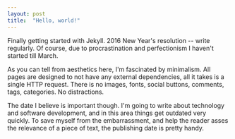```yaml
---
layout: post
title:  "Hello, world!"
---
```


Finally getting started with Jekyll. 2016 New Year's resolution -- write regularly. Of course, due to procrastination and perfectionism I haven't started till March.

As you can tell from aesthetics here, I'm fascinated by minimalism. All pages are designed to not have any external dependencies, all it takes is a single HTTP request. There is no images, fonts, social buttons, comments, tags, categories. No distractions.

The date I believe is important though. I'm going to write about technology and software development, and in this area things get outdated very quickly. To save myself from the embarrassment, and help the reader asses the relevance of a piece of text, the publishing date is pretty handy.
